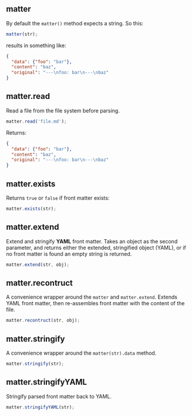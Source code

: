 ## matter

By default the `matter()` method expects a string. So this:

```js
matter(str);
```

results in something like:

```json
{
  "data": {"foo": "bar"},
  "content": "baz",
  "original": "---\nfoo: bar\n---\nbaz"
}
```

## matter.read

Read a file from the file system before parsing.

```js
matter.read('file.md');
```
Returns:

```json
{
  "data": {"foo": "bar"},
  "content": "baz",
  "original": "---\nfoo: bar\n---\nbaz"
}
```

## matter.exists

Returns `true` or `false` if front matter exists:

```js
matter.exists(str);
```

## matter.extend

Extend and stringify **YAML** front matter. Takes an object as the second parameter, and returns either the extended, stringified object (YAML), or if no front matter is found an empty string is returned.

```js
matter.extend(str, obj);
```

## matter.recontruct

A convenience wrapper around the `matter` and `matter.extend`. Extends YAML front matter, then re-assembles front matter with the content of the file.

```js
matter.recontruct(str, obj);
```

## matter.stringify

A convenience wrapper around the `matter(str).data` method.

```js
matter.stringify(str);
```


## matter.stringifyYAML

Stringify parsed front matter back to YAML.

```js
matter.stringifyYAML(str);
```